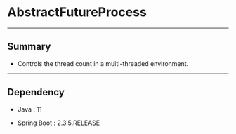 # AbstractFutureProcess

---

## Summary

* Controls the thread count in a multi-threaded environment.

---

## Dependency

* Java : 11 

* Spring Boot : 2.3.5.RELEASE

